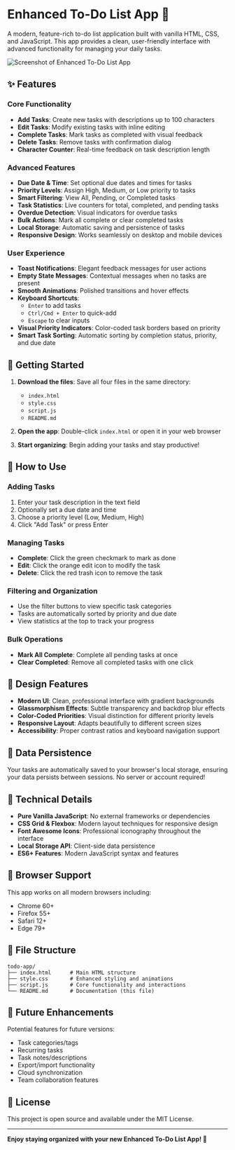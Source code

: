 # Enhanced To-Do List App 📝

A modern, feature-rich to-do list application built with vanilla HTML, CSS, and JavaScript. This app provides a clean, user-friendly interface with advanced functionality for managing your daily tasks.

![Screenshot of Enhanced To-Do List App](/asserts/sceenshot.png)


## ✨ Features

### Core Functionality
- **Add Tasks**: Create new tasks with descriptions up to 100 characters
- **Edit Tasks**: Modify existing tasks with inline editing
- **Complete Tasks**: Mark tasks as completed with visual feedback
- **Delete Tasks**: Remove tasks with confirmation dialog
- **Character Counter**: Real-time feedback on task description length

### Advanced Features
- **Due Date & Time**: Set optional due dates and times for tasks
- **Priority Levels**: Assign High, Medium, or Low priority to tasks
- **Smart Filtering**: View All, Pending, or Completed tasks
- **Task Statistics**: Live counters for total, completed, and pending tasks
- **Overdue Detection**: Visual indicators for overdue tasks
- **Bulk Actions**: Mark all complete or clear completed tasks
- **Local Storage**: Automatic saving and persistence of tasks
- **Responsive Design**: Works seamlessly on desktop and mobile devices

### User Experience
- **Toast Notifications**: Elegant feedback messages for user actions
- **Empty State Messages**: Contextual messages when no tasks are present
- **Smooth Animations**: Polished transitions and hover effects
- **Keyboard Shortcuts**: 
  - `Enter` to add tasks
  - `Ctrl/Cmd + Enter` to quick-add
  - `Escape` to clear inputs
- **Visual Priority Indicators**: Color-coded task borders based on priority
- **Smart Task Sorting**: Automatic sorting by completion status, priority, and due date

## 🚀 Getting Started

1. **Download the files**: Save all four files in the same directory:
   - `index.html`
   - `style.css` 
   - `script.js`
   - `README.md`

2. **Open the app**: Double-click `index.html` or open it in your web browser

3. **Start organizing**: Begin adding your tasks and stay productive!

## 📱 How to Use

### Adding Tasks
1. Enter your task description in the text field
2. Optionally set a due date and time
3. Choose a priority level (Low, Medium, High)
4. Click "Add Task" or press Enter

### Managing Tasks
- **Complete**: Click the green checkmark to mark as done
- **Edit**: Click the orange edit icon to modify the task
- **Delete**: Click the red trash icon to remove the task

### Filtering and Organization
- Use the filter buttons to view specific task categories
- Tasks are automatically sorted by priority and due date
- View statistics at the top to track your progress

### Bulk Operations
- **Mark All Complete**: Complete all pending tasks at once
- **Clear Completed**: Remove all completed tasks with one click

## 🎨 Design Features

- **Modern UI**: Clean, professional interface with gradient backgrounds
- **Glassmorphism Effects**: Subtle transparency and backdrop blur effects
- **Color-Coded Priorities**: Visual distinction for different priority levels
- **Responsive Layout**: Adapts beautifully to different screen sizes
- **Accessibility**: Proper contrast ratios and keyboard navigation support

## 💾 Data Persistence

Your tasks are automatically saved to your browser's local storage, ensuring your data persists between sessions. No server or account required!

## 🔧 Technical Details

- **Pure Vanilla JavaScript**: No external frameworks or dependencies
- **CSS Grid & Flexbox**: Modern layout techniques for responsive design
- **Font Awesome Icons**: Professional iconography throughout the interface
- **Local Storage API**: Client-side data persistence
- **ES6+ Features**: Modern JavaScript syntax and features

## 🌟 Browser Support

This app works on all modern browsers including:
- Chrome 60+
- Firefox 55+
- Safari 12+
- Edge 79+

## 📄 File Structure

```
todo-app/
├── index.html      # Main HTML structure
├── style.css       # Enhanced styling and animations
├── script.js       # Core functionality and interactions
└── README.md       # Documentation (this file)
```

## 🚀 Future Enhancements

Potential features for future versions:
- Task categories/tags
- Recurring tasks
- Task notes/descriptions
- Export/import functionality
- Cloud synchronization
- Team collaboration features

## 📝 License

This project is open source and available under the MIT License.

---

**Enjoy staying organized with your new Enhanced To-Do List App! 🎉**